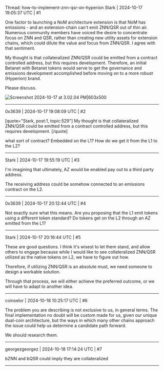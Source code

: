 Thread: how-to-implement-znn-qsr-on-hyperion
Stark | 2024-10-17 19:05:37 UTC | #1

One factor to launching a NoM architecture extension is that NoM has emissions - and an extension-chain can't emit ZNN/QSR out of thin air. Numerous community members have voiced the desire to concentrate focus on ZNN and QSR, rather than creating new utility assets for extension chains, which could dilute the value and focus from ZNN/QSR. I agree with that sentiment.

My thought is that collateralized ZNN/QSR could be emitted from a contract controlled address, but this requires development. Therefore, an initial Betanet with Betanet tokens would serve to get the governance and emissions development accomplished before moving on to a more robust (Hyperion) brand.

Please discuss.

![Screenshot 2024-10-17 at 3.02.04 PM|603x500](upload://lw1RC8lULD7tAp9Eo8IcUaIhdR4.png)

-------------------------

0x3639 | 2024-10-17 19:08:09 UTC | #2

[quote="Stark, post:1, topic:529"]
My thought is that collateralized ZNN/QSR could be emitted from a contract controlled address, but this requires development.
[/quote]

what sort of contract?  Embedded on the L1?  How do we get it from the L1 to the L2?

-------------------------

Stark | 2024-10-17 19:55:19 UTC | #3

I'm imagining that ultimately, AZ would be enabled pay out to a third party address. 

The receiving address could be somehow connected to an emissions contract on the L2.

-------------------------

0x3639 | 2024-10-17 20:12:44 UTC | #4

Not exactly sure what this means.  Are you proposing that the L1 emit tokens using a different token standard?  Do tokens get on the L2 through an AZ emitted from the L1?

-------------------------

Stark | 2024-10-17 20:16:44 UTC | #5

These are good questions. I think it's wisest to let them stand, and allow others to engage because while I would like to see collateralized ZNN/QSR utilized as the native tokens on L2, we have to figure out how.

Therefore, if utilizing ZNN/QSR is an absolute must, we need someone to design a workable solution.

Through that process, we will either achieve the preferred outcome, or we will have to adapt to another idea.

-------------------------

coinselor | 2024-10-18 10:25:17 UTC | #6

The problem you are describing is not exclusive to us, in general terms. The final implementation no doubt will be custom made for us, given our unique dual-coin architecture, but the ways in which many other chains approach the issue could help us determine a candidate path forward.

We should research them.

-------------------------

georgezgeorgez | 2024-10-18 17:14:24 UTC | #7

bZNN and bQSR could imply they are collateralized

-------------------------

